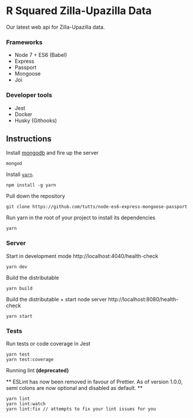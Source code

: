 # R Squared Zilla-Upazilla Data

Our latest web api for Zilla-Upazilla data. 

### Frameworks
- Node 7 + ES6 (Babel)
- Express
- Passport
- Mongoose
- Joi

### Developer tools
- Jest
- Docker
- Husky (Githooks)

## Instructions

Install [mongodb](https://www.mongodb.com/download-center?jmp=nav#community) and fire up the server

```
mongod
```

Install [`yarn`](https://www.npmjs.com/package/yarn).

```
npm install -g yarn
```

Pull down the repository

```
git clone https://github.com/tutts/node-es6-express-mongoose-passport
```

Run yarn in the root of your project to install its dependencies

```
yarn
```

### Server

Start in development mode http://localhost:4040/health-check

```
yarn dev
```

Build the distributable

```
yarn build
```

Build the distributable + start node server http://localhost:8080/health-check

```
yarn start
```

### Tests

Run tests or code coverage in Jest

```
yarn test
yarn test:coverage
```

Running lint **(deprecated)**

** ESLint has now been removed in favour of Prettier. As of version 1.0.0, semi colons are now optional and disabled as
default. **

```
yarn lint
yarn lint:watch
yarn lint:fix // attempts to fix your lint issues for you
```
